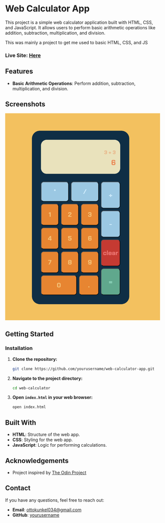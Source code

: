 # Web Calculator App

This project is a simple web calculator application built with HTML, CSS, and JavaScript. It allows users to perform basic arithmetic operations like addition, subtraction, multiplication, and division.

This was mainly a project to get me used to basic HTML, CSS, and JS

### Live Site: [Here](https://ottokunkel.github.io/web-calculator/)

## Features

- **Basic Arithmetic Operations**: Perform addition, subtraction, multiplication, and division.

## Screenshots

<img src="./img/calculator.png" alt="Calculator Screenshot" width="500">


## Getting Started

### Installation

1. **Clone the repository:**

    ```sh
    git clone https://github.com/yourusername/web-calculator-app.git
    ```

2. **Navigate to the project directory:**

    ```sh
    cd web-calculator
    ```

3. **Open `index.html` in your web browser:**

    ```sh
    open index.html
    ```


## Built With

- **HTML**: Structure of the web app.
- **CSS**: Styling for the web app.
- **JavaScript**: Logic for performing calculations.

## Acknowledgements

- Project inspired by [The Odin Project](https://www.theodinproject.com/)

## Contact

If you have any questions, feel free to reach out:

- **Email**: ottokunkel034@gmail.com 
- **GitHub**: [yourusername](https://github.com/ottokunkel)
